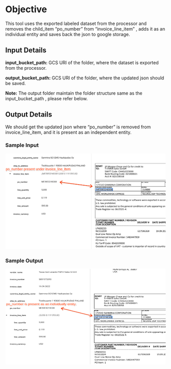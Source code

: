 # Objective

This tool uses the exported labeled dataset from the processor and removes the child_item “po_number” from “invoice_line_item” , adds it as an individual entity and saves back the json to google storage.


## Input Details
**input_bucket_path:** GCS URI of the folder, where the dataset is exported from the processor.

**output_bucket_path:** GCS URI of the folder, where the updated json should be saved.

**Note:** The output folder maintain the folder structure same as the input_bucket_path , please refer below.

## Output Details
We should get the updated json where “po_number” is removed from invoice_line_item, and it is present as an independent entity.

### Sample Input
<img src="./images/label_migration_input.png" width=900 height=300></img>  

### Sample Output
<img src="./images/label_migration_output.png" width=900 height=300></img>